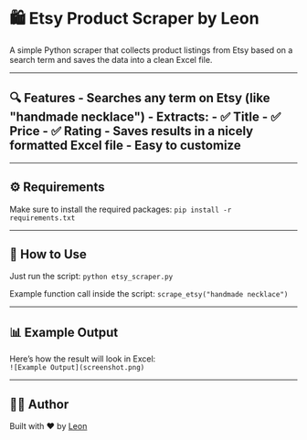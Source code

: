 # 🛍️ Etsy Product Scraper by Leon

A simple Python scraper that collects product listings from Etsy based on a search term and saves the data into a clean Excel file.

---

## 🔍 Features - Searches any term on Etsy (like "handmade necklace") - Extracts: - ✅ Title - ✅ Price - ✅ Rating - Saves results in a nicely formatted Excel file - Easy to customize

---

## ⚙️ Requirements

Make sure to install the required packages: `pip install -r requirements.txt`

---

## 🚀 How to Use

Just run the script: `python etsy_scraper.py`

Example function call inside the script: `scrape_etsy("handmade necklace")`

---

## 📊 Example Output

Here’s how the result will look in Excel:  
`![Example Output](screenshot.png)`

---

## 👨‍💻 Author

Built with ❤️ by [Leon](https://github.com/LovenEpic)
